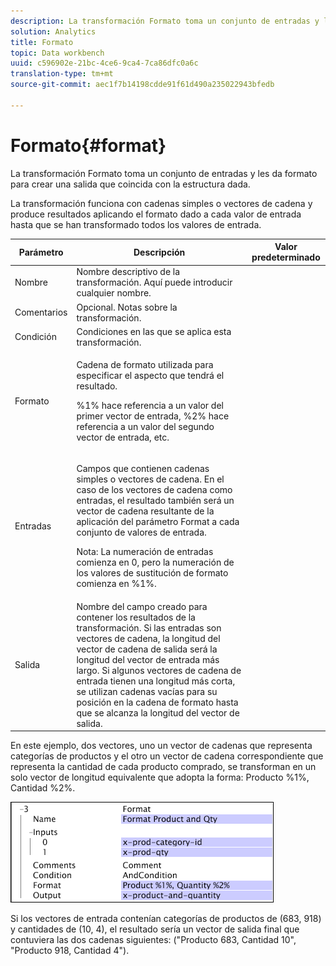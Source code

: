 ```yaml
---
description: La transformación Formato toma un conjunto de entradas y les da formato para crear una salida que coincida con la estructura dada.
solution: Analytics
title: Formato
topic: Data workbench
uuid: c596902e-21bc-4ce6-9ca4-7ca86dfc0a6c
translation-type: tm+mt
source-git-commit: aec1f7b14198cdde91f61d490a235022943bfedb

---
```



# Formato{#format}

La transformación Formato toma un conjunto de entradas y les da formato para crear una salida que coincida con la estructura dada.

La transformación funciona con cadenas simples o vectores de cadena y produce resultados aplicando el formato dado a cada valor de entrada hasta que se han transformado todos los valores de entrada.

<table id="table_3953C993167248AA9A47964A51C4AB5D"> 
 <thead> 
  <tr> 
   <th colname="col1" class="entry"> Parámetro </th> 
   <th colname="col2" class="entry"> Descripción </th> 
   <th colname="col3" class="entry"> Valor predeterminado </th> 
  </tr> 
 </thead>
 <tbody> 
  <tr> 
   <td colname="col1"> Nombre </td> 
   <td colname="col2"> Nombre descriptivo de la transformación. Aquí puede introducir cualquier nombre. </td> 
   <td colname="col3"></td> 
  </tr> 
  <tr> 
   <td colname="col1"> Comentarios </td> 
   <td colname="col2"> Opcional. Notas sobre la transformación. </td> 
   <td colname="col3"></td> 
  </tr> 
  <tr> 
   <td colname="col1"> Condición </td> 
   <td colname="col2"> Condiciones en las que se aplica esta transformación. </td> 
   <td colname="col3"></td> 
  </tr> 
  <tr> 
   <td colname="col1"> Formato </td> 
   <td colname="col2"> <p>Cadena de formato utilizada para especificar el aspecto que tendrá el resultado. </p> <p> %1% hace referencia a un valor del primer vector de entrada, %2% hace referencia a un valor del segundo vector de entrada, etc. </p> </td> 
   <td colname="col3"></td> 
  </tr> 
  <tr> 
   <td colname="col1"> Entradas </td> 
   <td colname="col2"> <p>Campos que contienen cadenas simples o vectores de cadena. En el caso de los vectores de cadena como entradas, el resultado también será un vector de cadena resultante de la aplicación del parámetro <span class="wintitle"> Format</span> a cada conjunto de valores de entrada. </p> <p> <p>Nota:  La numeración de entradas comienza en 0, pero la numeración de los valores de sustitución de formato comienza en %1%. </p> </p> </td> 
   <td colname="col3"></td> 
  </tr> 
  <tr> 
   <td colname="col1"> Salida </td> 
   <td colname="col2"> Nombre del campo creado para contener los resultados de la transformación. Si las entradas son vectores de cadena, la longitud del vector de cadena de salida será la longitud del vector de entrada más largo. Si algunos vectores de cadena de entrada tienen una longitud más corta, se utilizan cadenas vacías para su posición en la cadena de formato hasta que se alcanza la longitud del vector de salida. </td> 
   <td colname="col3"></td> 
  </tr> 
 </tbody> 
</table>

En este ejemplo, dos vectores, uno un vector de cadenas que representa categorías de productos y el otro un vector de cadena correspondiente que representa la cantidad de cada producto comprado, se transforman en un solo vector de longitud equivalente que adopta la forma: Producto %1%, Cantidad %2%.

![](assets/cfg_TransformationType_Format.png)

Si los vectores de entrada contenían categorías de productos de (683, 918) y cantidades de (10, 4), el resultado sería un vector de salida final que contuviera las dos cadenas siguientes: (&quot;Producto 683, Cantidad 10&quot;, &quot;Producto 918, Cantidad 4&quot;).
